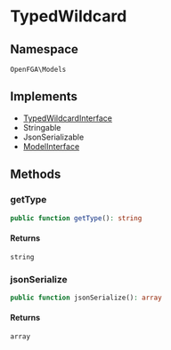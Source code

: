# TypedWildcard


## Namespace
`OpenFGA\Models`

## Implements
* [TypedWildcardInterface](Models/TypedWildcardInterface.md)
* Stringable
* JsonSerializable
* [ModelInterface](Models/ModelInterface.md)

## Methods
### getType

```php
public function getType(): string
```



#### Returns
`string` 

### jsonSerialize

```php
public function jsonSerialize(): array
```



#### Returns
`array` 


